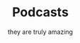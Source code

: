 ---
widget: pages
headless: true  # This file represents a page section.

# ... Put Your Section Options Here (title etc.) ...
title: Podcasts
subtitle: they are truly amazing

# Position of this section on the page
weight: 20

content:
  # Filter content to display
  filters:
    # The folders to display content from
    folders:
      - media
    tags: ["podcast"]
    publication_type: ''
    author: ''
    exclude_featured: false
    exclude_future: false
    exclude_past: false
  # Choose how many pages you would like to display (0 = all pages)
  count: 10
  # Choose how many pages you would like to offset by
  # Useful if you wish to show the first item in the Featured widget
  offset: 0
  # Field to sort by, such as Date or Title
  sort_by: 'Date'
  sort_ascending: false
design:
  # Choose a listing view
  view: compact
  # Choose how many columns the section has. Valid values: '1' or '2'.
  columns: '1'
---